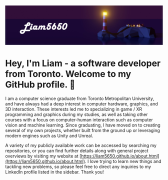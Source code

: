 [![header](./banner.jpg)](https://liam5650.github.io/)

# Hey, I'm Liam - a software developer from Toronto. Welcome to my GitHub profile. 👋

I am a computer science graduate from Toronto Metropolitan University, and have always had a deep interest in computer hardware, graphics, and 3D interaction. These interests led me to specializing in game / XR programming and graphics during my studies, as well as taking other courses with a focus on computer-human interaction such as computer vision and machine learning. Since graduating, I have moved on to creating several of my own projects, whether built from the ground up or leveraging modern engines such as Unity and Unreal. 

A variety of my publicly available work can be accessed by searching my repositories, or you can find further details along with general project overviews by visiting my website at [https://liam5650.github.io/about.html](https://liam5650.github.io/about.html). I love trying to learn new things and tackling new problems, so please feel free to direct any inquiries to my LinkedIn profile listed in the sidebar. Thank you!
<!--
**Liam5650/Liam5650** is a ✨ _special_ ✨ repository because its `README.md` (this file) appears on your GitHub profile.

Here are some ideas to get you started:

- 🔭 I’m currently working on ...
- 🌱 I’m currently learning ...
- 👯 I’m looking to collaborate on ...
- 🤔 I’m looking for help with ...
- 💬 Ask me about ...
- 📫 How to reach me: ...
- 😄 Pronouns: ...
- ⚡ Fun fact: ...
-->
